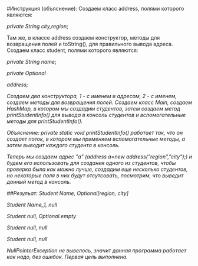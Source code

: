 #Инструкция (объяснение):
Создаем класс address, полями которого являются:

*private String city,region*;

Там же, в классе address создаем конструктор, методы для возвращения полей и toString(), для правильного вывода адреса.
Создаем класс student, полями которого являются:

*private String name*;

*private Optional<address> address*;

Создаем два конструктора, 1 - с именем и адресом, 2 - с именем, создаем методы для возвращения полей.
Создаем класс Main, создаем HashMap, в котором мы создадим студентов, затем создаем метод printStudentInfo() для вывода в консоль студентов и вспомогательные методы для printStudentInfo(). 

Объяснение: private static void printStudentInfo() работает так, что он создает поток, в котором мы применяем вспомогательные методы, а затем выводит каждого студента в консоль.

Теперь мы создаем адрес "a" (address a=new address("region","city");) и будем его использовать для создания одного из студентов, чтобы проверка была как можно лучше, создадим еще несколько студентов, но некоторые поля в них будут отсутсовать, посмотрим, что выведит данный метод в консоль.

##Резульат:
Student Name, Optional[region, city]

Student Name_1, null

Student null, Optional.empty

Student null, null

Student null, null

NullPointerException не вывелось, значит данная программа работает как надо, без ошибок. Первая цель выполнена.